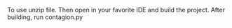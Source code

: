 To use unzip file. Then open in your favorite IDE and build the project. After building, run contagion.py 

